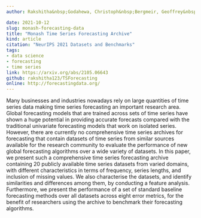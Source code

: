 ```yaml
---
author: Rakshitha&nbsp;Godahewa, Christoph&nbsp;Bergmeir, Geoffrey&nbsp;I&nbsp;Webb, Rob&nbsp;J&nbsp;Hyndman, Pablo&nbsp;Montero-Manso

date: 2021-10-12
slug: monash-forecasting-data
title: "Monash Time Series Forecasting Archive"
kind: article
citation: "NeurIPS 2021 Datasets and Benchmarks"
tags:
- data science
- forecasting
- time series
link: https://arxiv.org/abs/2105.06643
github: rakshitha123/TSForecasting
online: http://forecastingdata.org/
---
```


Many businesses and industries nowadays rely on large quantities of time series data making time series forecasting an important research area. Global forecasting models that are trained across sets of time series have shown a huge potential in providing accurate forecasts compared with the traditional univariate forecasting models that work on isolated series. However, there are currently no comprehensive time series archives for forecasting that contain datasets of time series from similar sources available for the research community to evaluate the performance of new global forecasting algorithms over a wide variety of datasets. In this paper, we present such a comprehensive time series forecasting archive containing 20 publicly available time series datasets from varied domains, with different characteristics in terms of frequency, series lengths, and inclusion of missing values. We also characterise the datasets, and identify similarities and differences among them, by conducting a feature analysis. Furthermore, we present the performance of a set of standard baseline forecasting methods over all datasets across eight error metrics, for the benefit of researchers using the archive to benchmark their forecasting algorithms.
